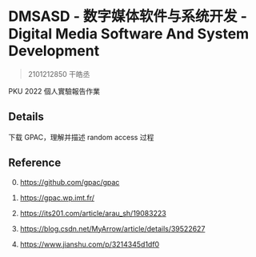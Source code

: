 # DMSASD - 数字媒体软件与系统开发 - Digital Media Software And System Development

> 2101212850 干皓丞

PKU 2022 個人實驗報告作業

## Details

下载 GPAC，理解并描述 random access 过程



## Reference

0. https://github.com/gpac/gpac

1. https://gpac.wp.imt.fr/

2. https://its201.com/article/arau_sh/19083223

3. https://blog.csdn.net/MyArrow/article/details/39522627

4. https://www.jianshu.com/p/3214345d1df0